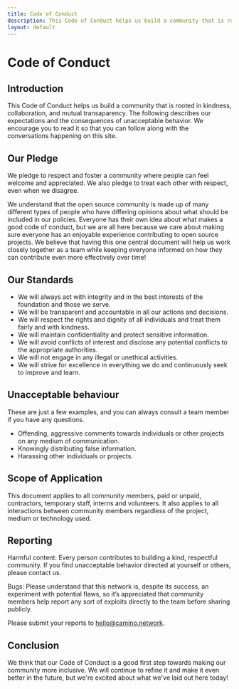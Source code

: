 ```yaml
---
title: Code of Conduct 
description: This Code of Conduct helps us build a community that is rooted in kindness, collaboration, and mutual transaparency.
layout: default
---
```


<div class="max-w-screen-lg mx-auto px-4 prose prose-invert prose-lg my-32">

# Code of Conduct

## Introduction

This Code of Conduct helps us build a community that is rooted in kindness, collaboration, and mutual transaparency. The following describes our expectations and the consequences of unacceptable behavior. We encourage you to read it so that you can follow along with the conversations happening on this site.

## Our Pledge

We pledge to respect and foster a community where people can feel welcome and appreciated. We also pledge to treat each other with respect, even when we disagree.

We understand that the open source community is made up of many different types of people who have differing opinions about what should be included in our policies. Everyone has their own idea about what makes a good code of conduct, but we are all here because we care about making sure everyone has an enjoyable experience contributing to open source projects. We believe that having this one central document will help us work closely together as a team while keeping everyone informed on how they can contribute even more effectively over time!

## Our Standards

- We will always act with integrity and in the best interests of the foundation and those we serve.
- We will be transparent and accountable in all our actions and decisions.
- We will respect the rights and dignity of all individuals and treat them fairly and with kindness.
- We will maintain confidentiality and protect sensitive information.
- We will avoid conflicts of interest and disclose any potential conflicts to the appropriate authorities.
- We will not engage in any illegal or unethical activities.
- We will strive for excellence in everything we do and continuously seek to improve and learn.

## Unacceptable behaviour

These are just a few examples, and you can always consult a team member if you have any questions.

- Offending, aggressive comments towards individuals or other projects on any medium of communication.
- Knowingly distributing false information.
- Harassing other individuals or projects.

## Scope of Application

This document applies to all community members, paid or unpaid, contractors, temporary staff, interns and volunteers. It also applies to all interactions between community members regardless of the project, medium or technology used.

## Reporting​

Harmful content: Every person contributes to building a kind, respectful community. If you find unacceptable behavior directed at yourself or others, please contact us.

Bugs: Please understand that this network is, despite its success, an experiment with potential flaws, so it’s appreciated that community members help report any sort of exploits directly to the team before sharing publicly. 

Please submit your reports to <a href="mailto:hello@camino.network">hello@camino.network</a>.

## Conclusion
We think that our Code of Conduct is a good first step towards making our community more inclusive. We will continue to refine it and make it even better in the future, but we're excited about what we've laid out here today!

</div>